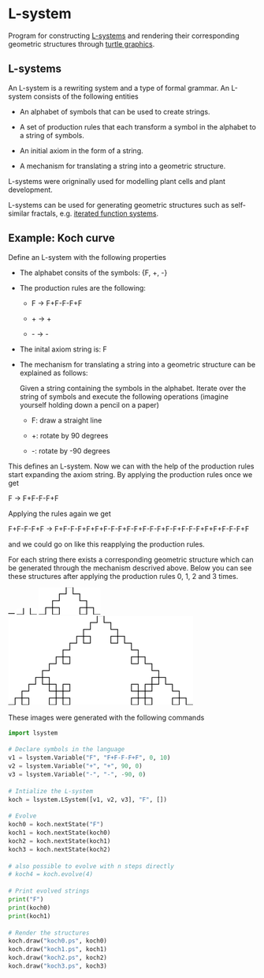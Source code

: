 # L-system

Program for constructing [L-systems](https://en.wikipedia.org/wiki/L-system) and rendering their corresponding geometric structures through [turtle graphics](https://en.wikipedia.org/wiki/Turtle_graphics).

## L-systems
An L-system is a rewriting system and a type of formal grammar. An L-system consists of the following entities

* An alphabet of symbols that can be used to create strings.

* A set of production rules that each transform a symbol in the alphabet to a string of symbols.

* An initial axiom in the form of a string.

* A mechanism for translating a string into a geometric structure.

L-systems were origninally used for modelling plant cells and plant development. 

L-systems can be used for generating geometric structures such as self-similar fractals, e.g. [iterated function systems](https://en.wikipedia.org/wiki/Iterated_function_system).

## Example: Koch curve

Define an L-system with the following properties

* The alphabet consits of the symbols: {F, +, -}

* The production rules are the following:

  * F &rarr; F+F-F-F+F

  * \+ &rarr; \+

  * \- &rarr; \-

* The inital axiom string is: F

* The mechanism for translating a string into a geometric structure can be explained as follows:
  
  Given a string containing the symbols in the alphabet. Iterate over the string of symbols and execute the following operations (imagine yourself holding down a pencil on a paper)

    * F: draw a straight line

    * +: rotate by 90 degrees

    * -: rotate by -90 degrees


This defines an L-system. Now we can with the help of the production rules start expanding the axiom string. By applying the production rules once we get

F &rarr; F+F-F-F+F

Applying the rules again we get

F+F-F-F+F &rarr; F+F-F-F+F+F+F-F-F+F-F+F-F-F+F-F+F-F-F+F+F+F-F-F+F

and we could go on like this reapplying the production rules.

For each string there exists a corresponding geometric structure which can be generated through the mechanism descrived above. Below you can see these structures after applying the production rules 0, 1, 2 and 3 times.

![koch0](images/koch0.png)
![koch1](images/koch1.png)
![koch2](images/koch2.png)
![koch3](images/koch3.png)

These images were generated with the following commands

```python
import lsystem

# Declare symbols in the language
v1 = lsystem.Variable("F", "F+F-F-F+F", 0, 10)
v2 = lsystem.Variable("+", "+", 90, 0)
v3 = lsystem.Variable("-", "-", -90, 0)

# Intialize the L-system
koch = lsystem.LSystem([v1, v2, v3], "F", []) 

# Evolve 
koch0 = koch.nextState("F")
koch1 = koch.nextState(koch0)
koch2 = koch.nextState(koch1)
koch3 = koch.nextState(koch2)

# also possible to evolve with n steps directly
# koch4 = koch.evolve(4)

# Print evolved strings
print("F")
print(koch0)
print(koch1)

# Render the structures
koch.draw("koch0.ps", koch0)
koch.draw("koch1.ps", koch1)
koch.draw("koch2.ps", koch2)
koch.draw("koch3.ps", koch3)
```
